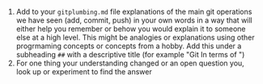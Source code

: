 1. Add to your `gitplumbing.md`  file explanations of the main git operations we have seen (add, commit, push) in your own words in a way that will either help you remember or behow you would explain it to someone else at a high level. This might be analogies or explanations using other progrmaming concepts or concepts from a hobby. Add this under a subheading `##` with a descriptive title (for example "Git In terms of <hobyb>")
1. For one thing your understanding changed or an open question you, look up or experiment to find the answer
